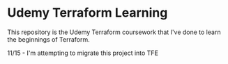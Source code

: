 # Udemy Terraform Learning

This repository is the Udemy Terraform coursework that I've done to learn the beginnings of Terraform.

11/15 - I'm attempting to migrate this project into TFE
